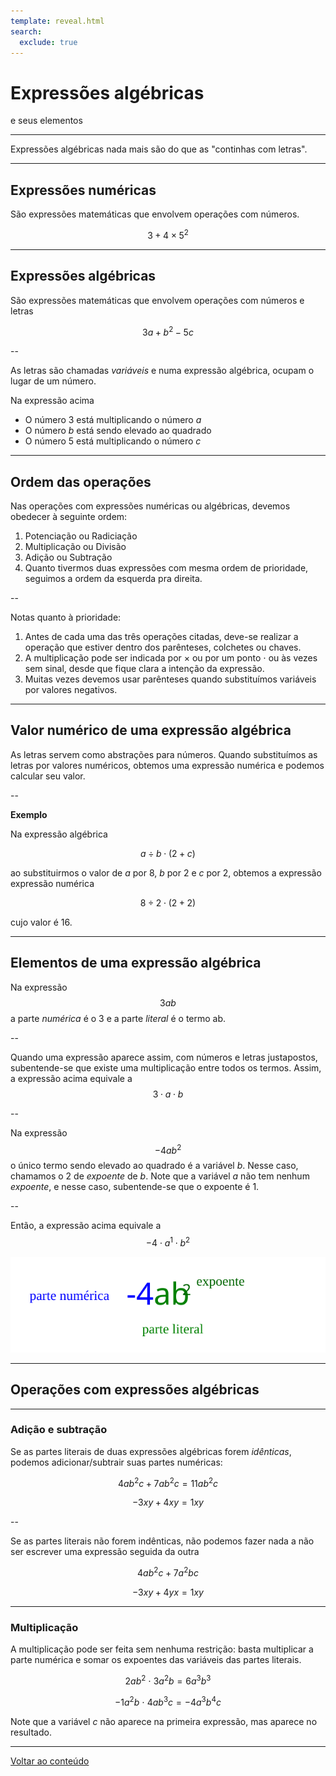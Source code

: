 ```yaml
---
template: reveal.html
search:
  exclude: true
---
```

# Expressões algébricas 

e seus elementos

---

Expressões algébricas nada mais são do que as "continhas com letras".

---

## Expressões numéricas

São expressões matemáticas que envolvem operações com números.

$$3+4\times 5^2$$

---

## Expressões algébricas

São expressões matemáticas que envolvem operações com números e letras

$$3a + b^2 - 5c$$

--

As letras são chamadas _variáveis_ e numa expressão algébrica, ocupam o lugar de um número. 

Na expressão acima
- O número 3 está multiplicando o número $a$
- O número $b$ está sendo elevado ao quadrado
- O número 5 está multiplicando o número $c$

---

## Ordem das operações

Nas operações com expressões numéricas ou algébricas, devemos obedecer à seguinte ordem:

1. Potenciação ou Radiciação
2. Multiplicação ou Divisão
3. Adição ou Subtração
4. Quanto tivermos duas expressões com mesma ordem de prioridade, seguimos a ordem da esquerda pra direita.

--

Notas quanto à prioridade:

1. Antes de cada uma das três operações citadas, deve-se realizar a operação que estiver dentro dos parênteses, colchetes ou chaves.
2. A multiplicação pode ser indicada por $\times$  ou por um ponto $\cdot$ ou às vezes sem sinal, desde que fique clara a intenção da expressão.
3. Muitas vezes devemos usar parênteses quando substituímos variáveis por valores negativos.

---

## Valor numérico de uma expressão algébrica

As letras servem como abstrações para números. Quando substituímos as letras por valores numéricos, obtemos uma expressão numérica e podemos calcular seu valor.

--

**Exemplo**

Na expressão algébrica

$$a\div b \cdot(2+c)$$

ao substituirmos o valor de $a$ por 8, $b$ por 2 e $c$ por 2, obtemos a expressão expressão numérica 

$$8\div2\cdot(2+2)$$

cujo valor é 16.

---

## Elementos de uma expressão algébrica

Na expressão $$3ab$$ a parte _numérica_ é o 3 e a parte _literal_ é o termo ab.

--

Quando uma expressão aparece assim, com números e letras justapostos, subentende-se que existe uma multiplicação entre todos os termos. Assim, a expressão acima equivale a $$3\cdot a \cdot b$$

--

Na expressão $$-4ab^2$$ o único termo sendo elevado ao quadrado é a variável $b$. Nesse caso, chamamos o 2 de _expoente_ de $b$. Note que a variável $a$ não tem nenhum _expoente_, e nesse caso, subentende-se que o expoente é 1.

--

Então, a expressão acima equivale a $$-4\cdot a^1 \cdot b^2$$

![Elementos de uma expressão](./02-algebra/img/aula01-img01.svg)

---

## Operações com expressões algébricas

---

### Adição e subtração

Se as partes literais de duas expressões algébricas forem _idênticas_, podemos adicionar/subtrair suas partes numéricas:

$$ 4ab^2c + 7ab^2c = 11ab^2c$$

$$ -3xy + 4xy = 1xy $$

--

Se as partes literais não forem indênticas, não podemos fazer nada a não ser escrever uma expressão seguida da outra

$$  4ab^2c + 7a^2bc $$

$$ -3xy + 4yx = 1xy $$

<!-- Note que, pela comutatividade, $xy = x\cdot y = y\cdot x = yx$. -->

---

### Multiplicação

A multiplicação pode ser feita sem nenhuma restrição: basta multiplicar a parte numérica e somar os expoentes das variáveis das partes literais.

$$ 2ab^2\ \cdot \ 3a^2b = 6 a^3b^3$$

$$ -1a^2b\ \cdot \ 4 ab^3c = -4 a^3b^4c $$ 

Note que a variável $c$ não aparece na primeira expressão, mas aparece no resultado. 

---

[Voltar ao conteúdo](./02-algebra/aula02)